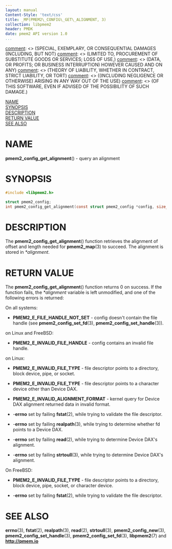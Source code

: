 ```yaml
---
layout: manual
Content-Style: 'text/css'
title: _MP(PMEM2\_CONFIG\_GET\_ALIGNMENT, 3)
collection: libpmem2
header: PMDK
date: pmem2 API version 1.0
...
```


[comment]: <> (Copyright 2019, Intel Corporation)

[comment]: <> (Redistribution and use in source and binary forms, with or without)
[comment]: <> (modification, are permitted provided that the following conditions)
[comment]: <> (are met:)
[comment]: <> (    * Redistributions of source code must retain the above copyright)
[comment]: <> (      notice, this list of conditions and the following disclaimer.)
[comment]: <> (    * Redistributions in binary form must reproduce the above copyright)
[comment]: <> (      notice, this list of conditions and the following disclaimer in)
[comment]: <> (      the documentation and/or other materials provided with the)
[comment]: <> (      distribution.)
[comment]: <> (    * Neither the name of the copyright holder nor the names of its)
[comment]: <> (      contributors may be used to endorse or promote products derived)
[comment]: <> (      from this software without specific prior written permission.)

[comment]: <> (THIS SOFTWARE IS PROVIDED BY THE COPYRIGHT HOLDERS AND CONTRIBUTORS)
[comment]: <> ("AS IS" AND ANY EXPRESS OR IMPLIED WARRANTIES, INCLUDING, BUT NOT)
[comment]: <> (LIMITED TO, THE IMPLIED WARRANTIES OF MERCHANTABILITY AND FITNESS FOR)
[comment]: <> (A PARTICULAR PURPOSE ARE DISCLAIMED. IN NO EVENT SHALL THE COPYRIGHT)
[comment]: <> (OWNER OR CONTRIBUTORS BE LIABLE FOR ANY DIRECT, INDIRECT, INCIDENTAL,)
[comment]: <> (SPECIAL, EXEMPLARY, OR CONSEQUENTIAL DAMAGES (INCLUDING, BUT NOT)
[comment]: <> (LIMITED TO, PROCUREMENT OF SUBSTITUTE GOODS OR SERVICES; LOSS OF USE,)
[comment]: <> (DATA, OR PROFITS; OR BUSINESS INTERRUPTION) HOWEVER CAUSED AND ON ANY)
[comment]: <> (THEORY OF LIABILITY, WHETHER IN CONTRACT, STRICT LIABILITY, OR TORT)
[comment]: <> ((INCLUDING NEGLIGENCE OR OTHERWISE) ARISING IN ANY WAY OUT OF THE USE)
[comment]: <> (OF THIS SOFTWARE, EVEN IF ADVISED OF THE POSSIBILITY OF SUCH DAMAGE.)

[comment]: <> (pmem2_config_get_alignment.3 -- man page for pmem2_config_get_alignment)

[NAME](#name)<br />
[SYNOPSIS](#synopsis)<br />
[DESCRIPTION](#description)<br />
[RETURN VALUE](#return-value)<br />
[SEE ALSO](#see-also)<br />

# NAME #

**pmem2_config_get_alignment**() - query an alignment

# SYNOPSIS #

```c
#include <libpmem2.h>

struct pmem2_config;
int pmem2_config_get_alignment(const struct pmem2_config *config, size_t *alignment);
```

# DESCRIPTION #

The **pmem2_config_get_alignment**() function retrieves the alignment of offset and
length needed for **pmem2_map**(3) to succeed. The alignment is stored in
*\*alignment*.

# RETURN VALUE #

The **pmem2_config_get_alignment**() function returns 0 on success.
If the function fails, the *\*alignment* variable is left unmodified, and one of
the following errors is returned:

On all systems:

* **PMEM2\_E\_FILE\_HANDLE\_NOT\_SET** - config doesn't contain the file handle
(see **pmem2_config_set_fd**(3), **pmem2_config_set_handle**(3)).

on Linux and FreeBSD:

* **PMEM2\_E\_INVALID\_FILE\_HANDLE** - config contains an invalid file handle.

on Linux:

* **PMEM2\_E\_INVALID\_FILE\_TYPE** - file descriptor points to a directory,
block device, pipe, or socket.

* **PMEM2\_E\_INVALID\_FILE\_TYPE** - file descriptor points to a character
device other than Device DAX.

* **PMEM2\_E\_INVALID\_ALIGNMENT\_FORMAT** - kernel query for Device DAX alignment
returned data in invalid format.

* -**errno** set by failing **fstat**(2), while trying to validate the file
descriptor.

* -**errno** set by failing **realpath**(3), while trying to determine whether
fd points to a Device DAX.

* -**errno** set by failing **read**(2), while trying to determine Device DAX's
alignment.

* -**errno** set by failing **strtoull**(3), while trying to determine
Device DAX's alignment.

On FreeBSD:

* **PMEM2\_E\_INVALID\_FILE\_TYPE** - file descriptor points to a directory,
block device, pipe, socket, or character device.

* -**errno** set by failing **fstat**(2), while trying to validate the file
descriptor.

# SEE ALSO #

**errno**(3),  **fstat**(2), **realpath**(3), **read**(2), **strtoull**(3),
**pmem2_config_new**(3), **pmem2_config_set_handle**(3),
**pmem2_config_set_fd**(3), **libpmem2**(7) and **<http://pmem.io>**
